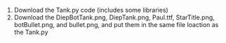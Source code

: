 1. Download the Tank.py code (includes some libraries)
2. Download the DiepBotTank.png, DiepTank.png, Paul.ttf, StarTitle.png, botBullet.png, and bullet.png, and put them in the same file loaction as the Tank.py
